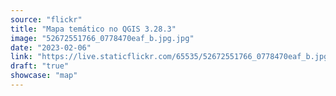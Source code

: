 ```yaml
---
source: "flickr"
title: "Mapa temático no QGIS 3.28.3"
image: "52672551766_0778470eaf_b.jpg.jpg"
date: "2023-02-06"
link: "https://live.staticflickr.com/65535/52672551766_0778470eaf_b.jpg"
draft: "true"
showcase: "map"
---
```

